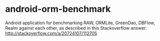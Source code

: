 # android-orm-benchmark
Android application for benchmarking RAW, ORMLite, GreenDao, DBFlow, Realm against each other, as described in this Stackoverflow answer: http://stackoverflow.com/a/20724107/112705
